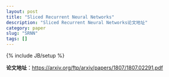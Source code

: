 ```yaml
---
layout: post
title: "Sliced Recurrent Neural Networks"
description: "Sliced Recurrent Neural Networks论文地址"
category: paper
slug: "SRNN"
tags: []
---
```

{% include JB/setup %}

**论文地址**：<https://arxiv.org/ftp/arxiv/papers/1807/1807.02291.pdf>  